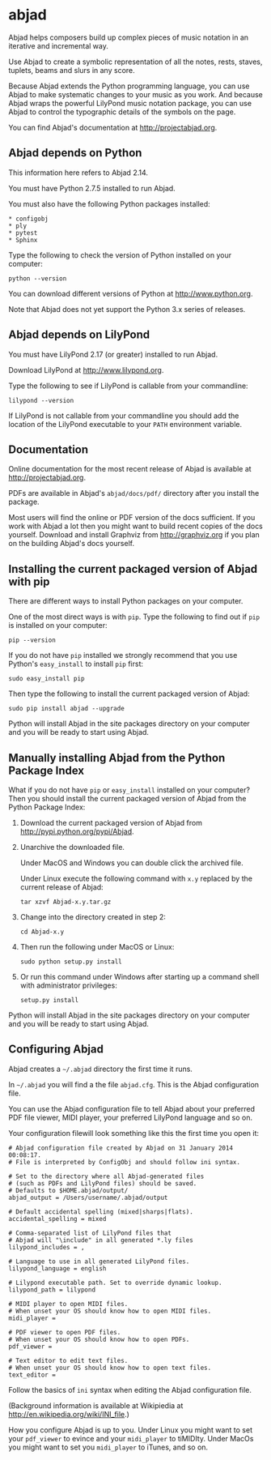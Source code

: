 abjad
=====

Abjad helps composers build up complex pieces of music notation in an iterative
and incremental way.

Use Abjad to create a symbolic representation of all the notes, rests, staves,
tuplets, beams and slurs in any score.

Because Abjad extends the Python programming language, you can use Abjad to
make systematic changes to your music as you work. And because Abjad wraps the
powerful LilyPond music notation package, you can use Abjad to control the
typographic details of the symbols on the page.

You can find Abjad's documentation at http://projectabjad.org.


Abjad depends on Python
-----------------------

This information here refers to Abjad 2.14.

You must have Python 2.7.5 installed to run Abjad.

You must also have the following Python packages installed:

    * configobj
    * ply
    * pytest
    * Sphinx

Type the following to check the version of Python installed on your computer:

    python --version

You can download different versions of Python at http://www.python.org.

Note that Abjad does not yet support the Python 3.x series of releases.


Abjad depends on LilyPond
-------------------------

You must have LilyPond 2.17 (or greater) installed to run Abjad.

Download LilyPond at http://www.lilypond.org.

Type the following to see if LilyPond is callable from your commandline:

    lilypond --version

If LilyPond is not callable from your commandline you should add the location
of the LilyPond executable to your ``PATH`` environment variable.


Documentation
-------------

Online documentation for the most recent release of Abjad is available at
http://projectabjad.org.

PDFs are available in Abjad's ``abjad/docs/pdf/`` directory after you install
the package.

Most users will find the online or PDF version of the docs sufficient. If you
work with Abjad a lot then you might want to build recent copies of the docs
yourself. Download and install Graphviz from http://graphviz.org if you plan
on the building Abjad's docs yourself.


Installing the current packaged version of Abjad with pip
---------------------------------------------------------

There are different ways to install Python packages on your computer.

One of the most direct ways is with ``pip``.  Type the following to find out if
``pip`` is installed on your computer:

    pip --version

If you do not have ``pip`` installed we strongly recommend that you use
Python's ``easy_install`` to install ``pip`` first:

    sudo easy_install pip

Then type the following to install the current packaged version of Abjad:

    sudo pip install abjad --upgrade

Python will install Abjad in the site packages directory on your computer and
you will be ready to start using Abjad.


Manually installing Abjad from the Python Package Index
-------------------------------------------------------

What if you do not have ``pip`` or ``easy_install`` installed on your computer?
Then you should install the current packaged version of Abjad from the Python
Package Index:

1.  Download the current packaged version of Abjad from 
    http://pypi.python.org/pypi/Abjad.

2.  Unarchive the downloaded file.

    Under MacOS and Windows you can double click the archived file.

    Under Linux execute the following command with ``x.y`` replaced by 
    the current release of Abjad:
    
        tar xzvf Abjad-x.y.tar.gz
    
3.  Change into the directory created in step 2:

        cd Abjad-x.y

4.  Then run the following under MacOS or Linux:

        sudo python setup.py install

5.  Or run this command under Windows after starting up a command shell 
    with administrator privileges:

        setup.py install

Python will install Abjad in the site packages directory on your computer and
you will be ready to start using Abjad.


Configuring Abjad
-----------------

Abjad creates a ``~/.abjad`` directory the first time it runs.

In ``~/.abjad`` you will find a the file ``abjad.cfg``. This is the Abjad
configuration file.

You can use the Abjad configuration file to tell Abjad about your preferred PDF
file viewer, MIDI player, your preferred LilyPond language and so on.

Your configuration filewill look something like this the first time you open
it:

    # Abjad configuration file created by Abjad on 31 January 2014 00:08:17.
    # File is interpreted by ConfigObj and should follow ini syntax.

    # Set to the directory where all Abjad-generated files
    # (such as PDFs and LilyPond files) should be saved.
    # Defaults to $HOME.abjad/output/
    abjad_output = /Users/username/.abjad/output

    # Default accidental spelling (mixed|sharps|flats).
    accidental_spelling = mixed

    # Comma-separated list of LilyPond files that 
    # Abjad will "\include" in all generated *.ly files
    lilypond_includes = ,

    # Language to use in all generated LilyPond files.
    lilypond_language = english

    # Lilypond executable path. Set to override dynamic lookup.
    lilypond_path = lilypond

    # MIDI player to open MIDI files.
    # When unset your OS should know how to open MIDI files.
    midi_player = 

    # PDF viewer to open PDF files.
    # When unset your OS should know how to open PDFs.
    pdf_viewer = 

    # Text editor to edit text files.
    # When unset your OS should know how to open text files.
    text_editor = 

Follow the basics of ``ini`` syntax when editing the Abjad configuration file.

(Background information is available at Wikipiedia at
http://en.wikipedia.org/wiki/INI_file.)

How you configure Abjad is up to you. Under Linux you might want to set your
``pdf_viewer`` to evince and your ``midi_player`` to tiMIDIty. Under
MacOs you might want to set you ``midi_player`` to iTunes, and so on.

